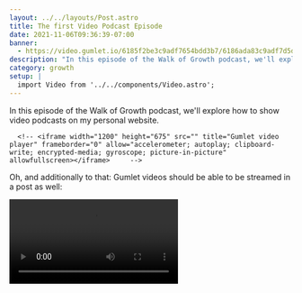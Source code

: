 ```yaml
---
layout: ../../layouts/Post.astro
title: The first Video Podcast Episode
date: 2021-11-06T09:36:39-07:00
banner:
  - https://video.gumlet.io/6185f2be3c9adf7654bdd3b7/6186ada83c9adf7d5dbe5ef6
description: "In this episode of the Walk of Growth podcast, we'll explore how to show video podcasts on my personal website."
category: growth
setup: |
  import Video from '../../components/Video.astro';
---
```


In this episode of the Walk of Growth podcast, we'll explore how to show video podcasts on my personal website.

      <!-- <iframe width="1200" height="675" src="" title="Gumlet video player" frameborder="0" allow="accelerometer; autoplay; clipboard-write; encrypted-media; gyroscope; picture-in-picture" allowfullscreen></iframe>     -->

Oh, and additionally to that: Gumlet videos should be able to be streamed in a post as well:

<Video className="aspect-w-16 aspect-h-9" src="https://video.gumlet.io/6185f2be3c9adf7654bdd3b7/6186ada83c9adf7d5dbe5ef6" />

Let's see if that works decently. Why does this not reload?
